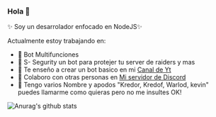 ### Hola 👋

 ✨ Soy un desarrolador enfocado en NodeJS✨ 

Actualmente estoy trabajando en:

- 🔭 Bot Multifunciones
- 🌱 S- Segurity un bot para protejer tu server de raiders y mas
- 👯 Te enseño a crear un bot basico en mi [Canal de Yt](https://www.youtube.com/channel/UCx5czuRgkbGKlj96BjxWeZQ)
- 🤔 Colaboro con otras personas en [Mi servidor de Discord](https://discord.gg/KrzQR5Ak66)
- 💬 Tengo varios Nombre y apodos "Kredor, Kredof, Warlod, kevin" puedes llamarme como quieras pero no me insultes OK!

![Anurag's github stats](https://github-readme-stats.vercel.app/api?username=kredoF&show_icons=true&theme=tokyonight)
